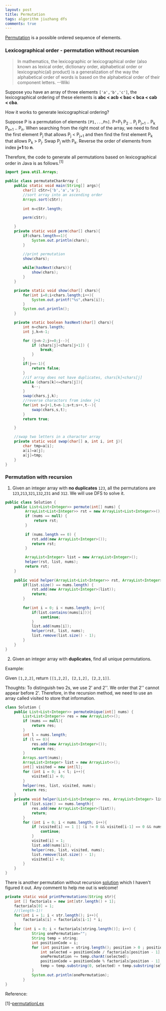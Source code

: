 ```yaml
---
layout: post
title: Permutation
tags: algorithm jiuzhang dfs
comments: true
---
```


<a href="https://en.wikipedia.org/wiki/Permutation" target="_blank">Permutation</a> is a possible  ordered sequence of elements. 

### Lexicographical order - permutation without recursion
> In mathematics, the lexicographic or lexicographical order (also known as lexical order, dictionary order, alphabetical order or lexicographic(al) product) is a generalization of the way the alphabetical order of words is based on the alphabetical order of their component letters. --Wiki

Suppose you have an array of three elements `['a','b','c']`, the lexicographical ordering of these elements is **abc < acb < bac < bca < cab < cba**.

How it works to generate lexicographical ordering?

Suppose P is a permutation of elements `[P1,..,Pn]`. P=P<sub>1</sub> P<sub>2</sub> .. P<sub>j</sub> P<sub>j+1</sub> .. P<sub>k</sub> P<sub>k+1</sub> .. P<sub>n</sub>. When searching from the right most of the array, we need to find the first element P<sub>j</sub> that allows P<sub>j</sub> < P<sub>j+1</sub> and then find the first element P<sub>k</sub> that allows P<sub>k</sub> > P<sub>j</sub>. Swap P<sub>j</sub> with P<sub>k</sub>. Reverse the order of elements from index **j+1** to **n**. 

Therefore, the code to generate all permutations based on lexicographical order in Java is as follows.<sup>[1]</sup> 

```java
import java.util.Arrays;

public class permutateCharArray {
    public static void main(String[] args){
        char[] cStr={'b','a','a'};
        //sort array into an ascending order
        Arrays.sort(cStr);
        
        int n=cStr.length;

        perm(cStr);

    }
    private static void perm(char[] chars){
        if(chars.length==1){
            System.out.println(chars);
        }

        //print permutation
        show(chars);
        
        while(hasNext(chars)){
            show(chars);
        }
    }

    private static void show(char[] chars){
        for(int i=0;i<chars.length;i++){
            System.out.printf("%s",chars[i]);
        }
        System.out.println();
    }

    private static boolean hasNext(char[] chars){
        int n=chars.length;
        int j,k=n-1;

        for (j=n-2;j>=0;j--){
            if (chars[j]<chars[j+1]) {
                break;
            }
        }
        if(j==-1){
            return false;
        }
        //if array does not have duplicates, chars[k]<chars[j]
        while (chars[k]<=chars[j]){ 
            k--;
        }
        swap(chars,j,k);
        //reverse charactors from index j+1
        for(int s=j+1,t=n-1;s<t;s++,t--){
            swap(chars,s,t);
        }
        return true;

    }

    //swap two letters in a charactor array
    private static void swap(char[] a, int i, int j){
        char tmp=a[i];
        a[i]=a[j];
        a[j]=tmp;
    }
}
```
### Permutation with recursion
1. Given an integer array with **no duplicates** `123`, all the permutations are `123`,`213`,`321`,`132`,`231` and `312`. We will use DFS to solve it.

```java
public class Solution {
    public List<List<Integer>> permute(int[] nums) {
         ArrayList<List<Integer>> rst = new ArrayList<List<Integer>>();
         if (nums == null) {
             return rst; 
         }
         
         if (nums.length == 0) {
            rst.add(new ArrayList<Integer>());
            return rst;
         }

         ArrayList<Integer> list = new ArrayList<Integer>();
         helper(rst, list, nums);
         return rst;
    }
    
    public void helper(ArrayList<List<Integer>> rst, ArrayList<Integer> list, int[] nums){
        if(list.size() == nums.length) {
            rst.add(new ArrayList<Integer>(list));
            return;
        }
        
        for(int i = 0; i < nums.length; i++){
            if(list.contains(nums[i])){
                continue;
            }
            list.add(nums[i]);
            helper(rst, list, nums);
            list.remove(list.size() - 1);
        }
    }
}
```
2. Given an integer array with **duplicates**, find all unique permutations.

Example:

Given `[1,2,2]`, return `[[1,2,2], [2,1,2], [2,2,1]]`. 

Thoughts:
To distinguish two 2s, we use 2' and 2''. We order that 2'' cannot appear before 2'. Therefore, in the recursion method, we need to use an array called visited to store that information.

```java
class Solution {
    public List<List<Integer>> permuteUnique(int[] nums) {
        List<List<Integer>> res = new ArrayList<>();
        if (nums == null){
            return res;
        }
        int l = nums.length;
        if (l == 0){
            res.add(new ArrayList<Integer>());
            return res;
        }
        Arrays.sort(nums);
        ArrayList<Integer> list = new ArrayList<>();
        int[] visited = new int[l];
        for (int i = 0; i < l; i++){
            visited[i] = 0;
        }
        helper(res, list, visited, nums);
        return res;
    }
    private void helper(List<List<Integer>> res, ArrayList<Integer> list, int[] visited, int[] nums){
        if (list.size() == nums.length){
            res.add(new ArrayList<Integer>(list));
            return;
        }
        for (int i = 0; i < nums.length; i++){
            if (visited[i] == 1 || (i != 0 && visited[i-1] == 0 && nums[i] == nums[i-1])){
                continue;
            }
            visited[i] = 1;
            list.add(nums[i]);
            helper(res, list, visited, nums);
            list.remove(list.size() - 1);
            visited[i] = 0;
        }
    }
}
```

There is another permutation without recursion <a href="http://stackoverflow.com/a/11471673/6181661" target="_blank">solution</a> which I haven't figured it out. Any comment to help me out is welcome!

```java
private static void printPermutations(String str){
    int [] factorials = new int[str.length() + 1];
    factorials[0] = 1;
    //(length-1)!
    for(int i = 1; i < str.length(); i++){
        factorials[i] = factorials[i-1] * i;
    }
    for (int i = 0; i < factorials[string.length()]; i++) {
            String onePermutation="";
            String temp = string;
            int positionCode = i;
            for (int position = string.length(); position > 0 ; position--){
                int selected = positionCode / factorials[position - 1];
                onePermutation += temp.charAt(selected);
                positionCode = positionCode % factorials[position - 1];
                temp = temp.substring(0, selected) + temp.substring(selected + 1);
            }
            System.out.println(onePermutation);
        }
}
```

Reference: 

[1]-[permutationLex](http://introcs.cs.princeton.edu/java/23recursion/PermutationsLex.java.html)